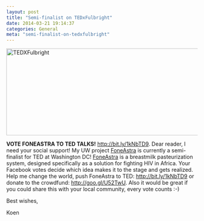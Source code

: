 ```yaml
---
layout: post
title: "Semi-finalist on TEDxFulbright"
date: 2014-03-21 19:14:37
categories: General
meta: "semi-finalist-on-tedxfulbright"
---
```


<a href="/_post_images/2014/03/TEDXFulbright.png"><img class="alignnone size-full wp-image-4110" alt="TEDXFulbright" src="/_post_images/2014/03/TEDXFulbright.png" width="569" height="229" /></a>

<strong>VOTE FONEASTRA TO TED TALKS!</strong> <a href="http://bit.ly/1kNbTD9">http://bit.ly/1kNbTD9</a>. Dear reader, I need your social support! My UW project <a href="http://koendecouck.com/?portfolio=foneastra">FoneAstra</a> is currently a semi-finalist for TED at Washington DC! <a href="http://koendecouck.com/?portfolio=foneastra">FoneAstra</a> is a breastmilk pasteurization system, designed specifically as a solution for fighting HIV in Africa. Your Facebook votes decide which idea makes it to the stage and gets realized. Help me change the world, push FoneAstra to TED: <a href="http://bit.ly/1kNbTD9">http://bit.ly/1kNbTD9</a> or donate to the crowdfund: <a href="http://goo.gl/U52TwU">http://goo.gl/U52TwU</a>. Also it would be great if you could share this with your local community, every vote counts :-)

Best wishes,

Koen
